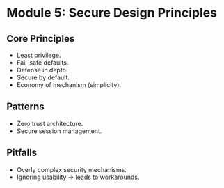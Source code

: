 # Module 5: Secure Design Principles

## Core Principles
- Least privilege.  
- Fail-safe defaults.  
- Defense in depth.  
- Secure by default.  
- Economy of mechanism (simplicity).  

## Patterns
- Zero trust architecture.  
- Secure session management.  

## Pitfalls
- Overly complex security mechanisms.  
- Ignoring usability → leads to workarounds.
